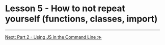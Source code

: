# Lesson 5 - How to not repeat yourself (functions, classes, import)

---

[Next: Part 2 - Using JS in the Command Line ≫](../part2/README.md)